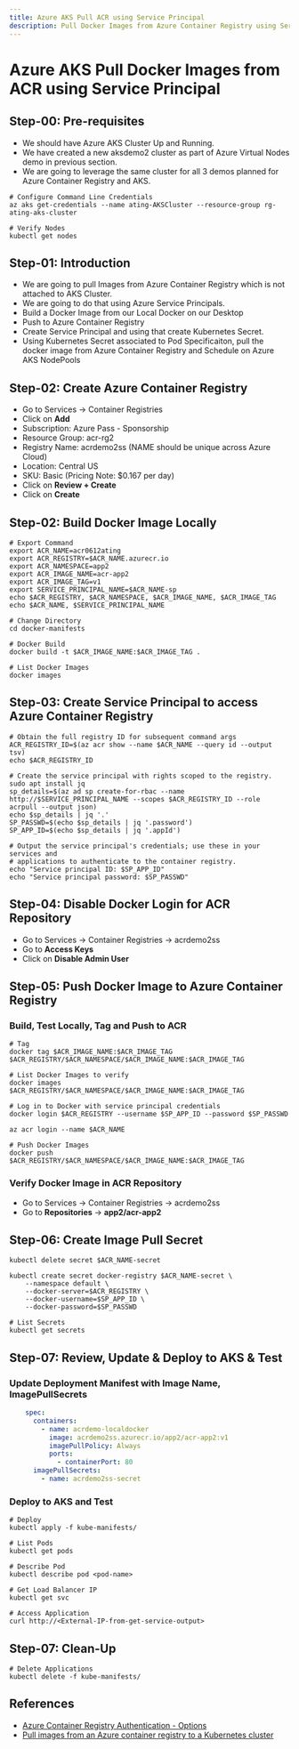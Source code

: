 ```yaml
---
title: Azure AKS Pull ACR using Service Principal
description: Pull Docker Images from Azure Container Registry using Service Principal to Azure AKS Node pools
---
```


# Azure AKS Pull Docker Images from ACR using Service Principal

## Step-00: Pre-requisites
- We should have Azure AKS Cluster Up and Running.
- We have created a new aksdemo2 cluster as part of Azure Virtual Nodes demo in previous section.
- We are going to leverage the same cluster for all 3 demos planned for Azure Container Registry and AKS.
```
# Configure Command Line Credentials
az aks get-credentials --name ating-AKSCluster --resource-group rg-ating-aks-cluster
```
```
# Verify Nodes
kubectl get nodes
```

## Step-01: Introduction
- We are going to pull Images from Azure Container Registry which is not attached to AKS Cluster.
- We are going to do that using Azure Service Principals.
- Build a Docker Image from our Local Docker on our Desktop
- Push to Azure Container Registry
- Create Service Principal and using that create Kubernetes Secret.
- Using Kubernetes Secret associated to Pod Specificaiton, pull the docker image from Azure Container Registry and Schedule on Azure AKS NodePools


## Step-02: Create Azure Container Registry
- Go to Services -> Container Registries
- Click on **Add**
- Subscription: Azure Pass - Sponsorship
- Resource Group: acr-rg2
- Registry Name: acrdemo2ss   (NAME should be unique across Azure Cloud)
- Location: Central US
- SKU: Basic  (Pricing Note: $0.167 per day)
- Click on **Review + Create**
- Click on **Create**

## Step-02: Build Docker Image Locally
```
# Export Command
export ACR_NAME=acr0612ating
export ACR_REGISTRY=$ACR_NAME.azurecr.io
export ACR_NAMESPACE=app2
export ACR_IMAGE_NAME=acr-app2
export ACR_IMAGE_TAG=v1
export SERVICE_PRINCIPAL_NAME=$ACR_NAME-sp
echo $ACR_REGISTRY, $ACR_NAMESPACE, $ACR_IMAGE_NAME, $ACR_IMAGE_TAG
echo $ACR_NAME, $SERVICE_PRINCIPAL_NAME
```

```
# Change Directory
cd docker-manifests
```

```
# Docker Build
docker build -t $ACR_IMAGE_NAME:$ACR_IMAGE_TAG .
```

```
# List Docker Images
docker images
```

## Step-03: Create Service Principal to access Azure Container Registry
```
# Obtain the full registry ID for subsequent command args
ACR_REGISTRY_ID=$(az acr show --name $ACR_NAME --query id --output tsv)
echo $ACR_REGISTRY_ID
```

```
# Create the service principal with rights scoped to the registry.
sudo apt install jq
sp_details=$(az ad sp create-for-rbac --name http://$SERVICE_PRINCIPAL_NAME --scopes $ACR_REGISTRY_ID --role acrpull --output json)
echo $sp_details | jq '.'
SP_PASSWD=$(echo $sp_details | jq '.password')
SP_APP_ID=$(echo $sp_details | jq '.appId')
```

```
# Output the service principal's credentials; use these in your services and
# applications to authenticate to the container registry.
echo "Service principal ID: $SP_APP_ID"
echo "Service principal password: $SP_PASSWD"
```


## Step-04: Disable Docker Login for ACR Repository
- Go to Services -> Container Registries -> acrdemo2ss
- Go to **Access Keys**
- Click on **Disable Admin User**

## Step-05: Push Docker Image to Azure Container Registry

### Build, Test Locally, Tag and Push to ACR
```
# Tag
docker tag $ACR_IMAGE_NAME:$ACR_IMAGE_TAG $ACR_REGISTRY/$ACR_NAMESPACE/$ACR_IMAGE_NAME:$ACR_IMAGE_TAG
```

```
# List Docker Images to verify
docker images $ACR_REGISTRY/$ACR_NAMESPACE/$ACR_IMAGE_NAME:$ACR_IMAGE_TAG
```

```
# Log in to Docker with service principal credentials
docker login $ACR_REGISTRY --username $SP_APP_ID --password $SP_PASSWD
```

```
az acr login --name $ACR_NAME
```

```
# Push Docker Images
docker push $ACR_REGISTRY/$ACR_NAMESPACE/$ACR_IMAGE_NAME:$ACR_IMAGE_TAG
```

### Verify Docker Image in ACR Repository
- Go to Services -> Container Registries -> acrdemo2ss
- Go to **Repositories** -> **app2/acr-app2**


## Step-06: Create Image Pull Secret
```
kubectl delete secret $ACR_NAME-secret
```

```
kubectl create secret docker-registry $ACR_NAME-secret \
    --namespace default \
    --docker-server=$ACR_REGISTRY \
    --docker-username=$SP_APP_ID \
    --docker-password=$SP_PASSWD
```

```
# List Secrets
kubectl get secrets
```


## Step-07: Review, Update & Deploy to AKS & Test
### Update Deployment Manifest with Image Name, ImagePullSecrets
```yaml
    spec:
      containers:
        - name: acrdemo-localdocker
          image: acrdemo2ss.azurecr.io/app2/acr-app2:v1
          imagePullPolicy: Always
          ports:
            - containerPort: 80
      imagePullSecrets:
        - name: acrdemo2ss-secret           
```

### Deploy to AKS and Test
```
# Deploy
kubectl apply -f kube-manifests/
```
```
# List Pods
kubectl get pods
```
```
# Describe Pod
kubectl describe pod <pod-name>
```
```
# Get Load Balancer IP
kubectl get svc
```
```
# Access Application
curl http://<External-IP-from-get-service-output>
```

## Step-07: Clean-Up
```
# Delete Applications
kubectl delete -f kube-manifests/
```


## References
- [Azure Container Registry Authentication - Options](https://docs.microsoft.com/en-us/azure/container-registry/container-registry-authentication)
- [Pull images from an Azure container registry to a Kubernetes cluster](https://docs.microsoft.com/en-us/azure/container-registry/container-registry-auth-kubernetes)
